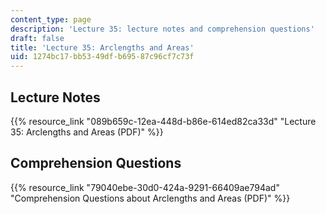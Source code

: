 ```yaml
---
content_type: page
description: 'Lecture 35: lecture notes and comprehension questions'
draft: false
title: 'Lecture 35: Arclengths and Areas'
uid: 1274bc17-bb53-49df-b695-87c96cf7c73f
---
```

## Lecture Notes

{{% resource_link "089b659c-12ea-448d-b86e-614ed82ca33d" "Lecture 35: Arclengths and Areas (PDF)" %}}

## Comprehension Questions

{{% resource_link "79040ebe-30d0-424a-9291-66409ae794ad" "Comprehension Questions about Arclengths and Areas (PDF)" %}}